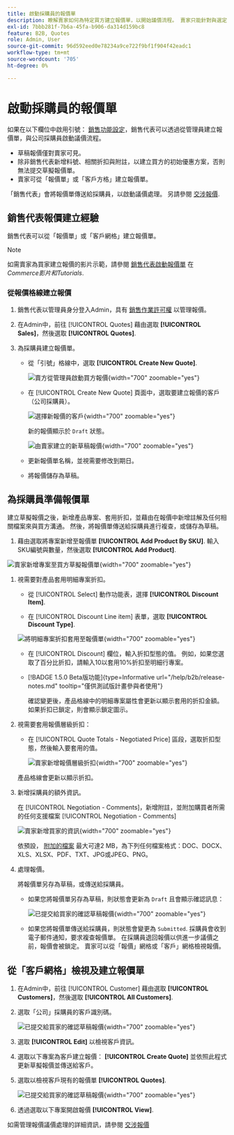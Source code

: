 ```yaml
---
title: 啟動採購員的報價單
description: 瞭解賣家如何為特定買方建立報價單，以開始議價流程。 賣家只能針對與選定網站上公司帳戶相關聯的客戶提交報價。
exl-id: 7bbb281f-7b6a-45fa-b906-da314d159bc8
feature: B2B, Quotes
role: Admin, User
source-git-commit: 96d592eed0e78234a9ce722f9bf1f904f42eadc1
workflow-type: tm+mt
source-wordcount: '705'
ht-degree: 0%

---
```


# 啟動採購員的報價單

如果在以下欄位中啟用引號： [銷售功能設定](configure-quotes.md)，銷售代表可以透過從管理員建立報價單，與公司採購員啟動議價流程。

- 草稿報價僅對賣家可見。
- 除非銷售代表新增料號、相關折扣與附註，以建立買方的初始優惠方案，否則無法提交草擬報價單。
- 賣家可從「報價單」或「客戶方格」建立報價單。

「銷售代表」會將報價單傳送給採購員，以啟動議價處理。 另請參閱 [交涉報價](quote-price-negotiation.md).

## 銷售代表報價建立經驗

銷售代表可以從「報價單」或「客戶網格」建立報價單。

>[!NOTE]
>
>如需賣家為買家建立報價的影片示範，請參閱 [銷售代表啟動報價單](https://experienceleague.adobe.com/docs/commerce-learn/tutorials/b2b/b2b-quote/sales-rep-initiates-quote.html) 在 _Commerce影片和Tutorials_.

### 從報價格線建立報價

1. 銷售代表以管理員身分登入Admin，具有 [銷售作業許可權](../systems/permissions.md) 以管理報價。

1. 在Admin中，前往 [!UICONTROL Quotes] 藉由選取 **[!UICONTROL Sales]**，然後選取 **[!UICONTROL Quotes]**.

1. 為採購員建立報價單。

   - 從「引號」格線中，選取 **[!UICONTROL Create New Quote]**.

     ![賣方從管理員啟動買方報價](./assets/quote-draft-from-admin.png){width="700" zoomable="yes"}

   - 在 [!UICONTROL Create New Quote] 頁面中，選取要建立報價的客戶（公司採購員）。

     ![選擇新報價的客戶](./assets/quote-draft-from-admin-select-buyer.png){width="700" zoomable="yes"}

     新的報價顯示於 `Draft` 狀態。

     ![由賣家建立的新草稿報價](./assets/quote-create-by-seller.png){width="700" zoomable="yes"}

   - 更新報價單名稱，並視需要修改到期日。

   - 將報價儲存為草稿。

## 為採購員準備報價單

建立草擬報價之後，新增產品專案、套用折扣，並藉由在報價中新增註解及任何相關檔案來與買方溝通。 然後，將報價單傳送給採購員進行複查，或儲存為草稿。

1. 藉由選取將專案新增至報價單 **[!UICONTROL Add Product By SKU]**. 輸入SKU編號與數量，然後選取 **[!UICONTROL Add Product]**.

![賣家新增專案至買方草擬報價單](./assets/quote-draft-add-items.png){width="700" zoomable="yes"}

1. 視需要對產品套用明細專案折扣。

   - 從 [!UICONTROL Select] 動作功能表，選擇 **[!UICONTROL Discount Item]**.

   - 在 [!UICONTROL Discount Line item] 表單，選取 **[!UICONTROL Discount Type]**.

   ![將明細專案折扣套用至報價單](./assets/quote-draft-add-items.png){width="700" zoomable="yes"}

   - 在 [!UICONTROL Discount] 欄位，輸入折扣型態的值。 例如，如果您選取了百分比折扣，請輸入10以套用10%折扣至明細行專案。

   - [!BADGE 1.5.0 Beta版功能]{type=Informative url="/help/b2b/release-notes.md" tooltip="僅供測試版計畫參與者使用"}

     確認變更後，產品格線中的明細專案屬性會更新以顯示套用的折扣金額。 如果折扣已鎖定，則會顯示鎖定圖示。

1. 視需要套用報價層級折扣：

   - 在 [!UICONTROL Quote Totals - Negotiated Price] 區段，選取折扣型態，然後輸入要套用的值。

     ![賣家新增報價層級折扣](./assets/quote-draft-total-discount.png){width="700" zoomable="yes"}

   產品格線會更新以顯示折扣。

1. 新增採購員的額外資訊。

   在 [!UICONTROL Negotiation - Comments]，新增附註，並附加購買者所需的任何支援檔案 [!UICONTROL Negotiation - Comments]

   ![賣家新增買家的資訊](./assets/quote-draft-add-info-for-buyer.png){width="700" zoomable="yes"}

   依預設， [附加的檔案](configure-quotes.md) 最大可達2 MB，為下列任何檔案格式：DOC、DOCX、XLS、XLSX、PDF、TXT、JPG或JPEG、PNG。

1. 處理報價。

   將報價單另存為草稿，或傳送給採購員。

   - 如果您將報價單另存為草稿，則狀態會更新為 `Draft` 且會顯示確認訊息：

     ![已提交給買家的確認草稿報價](./assets/quote-draft-submitted-confirmation.png){width="700" zoomable="yes"}

   - 如果您將報價單傳送給採購員，則狀態會變更為 `Submitted`. 採購員會收到電子郵件通知，要求複查報價單。 在採購員退回報價以供進一步議價之前，報價會被鎖定。 賣家可以從「報價」網格或「客戶」網格檢視報價。

## 從「客戶網格」檢視及建立報價單

1. 在Admin中，前往 [!UICONTROL Customer] 藉由選取 **[!UICONTROL Customers]**，然後選取 **[!UICONTROL All Customers]**.

1. 選取「公司」採購員的客戶識別碼。

   ![已提交給買家的確認草稿報價](./assets/quote-view-customer-quotes.png){width="700" zoomable="yes"}

1. 選取 **[!UICONTROL Edit]** 以檢視客戶資訊。

1. 選取以下專案為客戶建立報價： **[!UICONTROL Create Quote]** 並依照此程式更新草擬報價並傳送給客戶。

1. 選取以檢視客戶現有的報價單 **[!UICONTROL Quotes]**.

   ![已提交給買家的確認草稿報價](./assets/quote-list-from-customer-information.png){width="700" zoomable="yes"}

1. 透過選取以下專案開啟報價 **[!UICONTROL View]**.

如需管理報價議價處理的詳細資訊，請參閱 [交涉報價](quote-price-negotiation.md)
